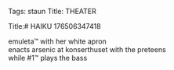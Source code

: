 Tags: staun
Title: THEATER
  
Title:# HAIKU 176506347418  
  
emuleta™ with her white apron  
enacts arsenic at konserthuset with the preteens  
while #1™ plays the bass  
